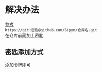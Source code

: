 # 解决办法
[参考](https://blog.csdn.net/yjw123456/article/details/119696726)  
`https://git:密匙@github.com/Sipym/仓库名.git`  
在仓库前面加上密匙  

## 密匙添加方式
添加令牌即可
